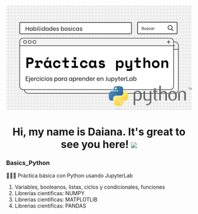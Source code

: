 <div id="header" align="center">
  <img src="https://github.com/Dlavec/Basics_Python/blob/main/Basics_PYTHON.jpg" width="800"/>
  <h1 align="center">Hi, my name is Daiana. It's great to see you here!
  <img src="https://media.giphy.com/media/hvRJCLFzcasrR4ia7z/giphy.gif" width="30px"/>
  </h1>
</div>

### Basics_Python
👩🏼‍💻 Práctica básica con Python usando JupyterLab
1. Variables, booleanos, listas, ciclos y condicionales, funciones
2. Librerias cientificas: NUMPY
3. Librerias cientificas: MATPLOTLIB
4. Librerias cientificas: PANDAS
